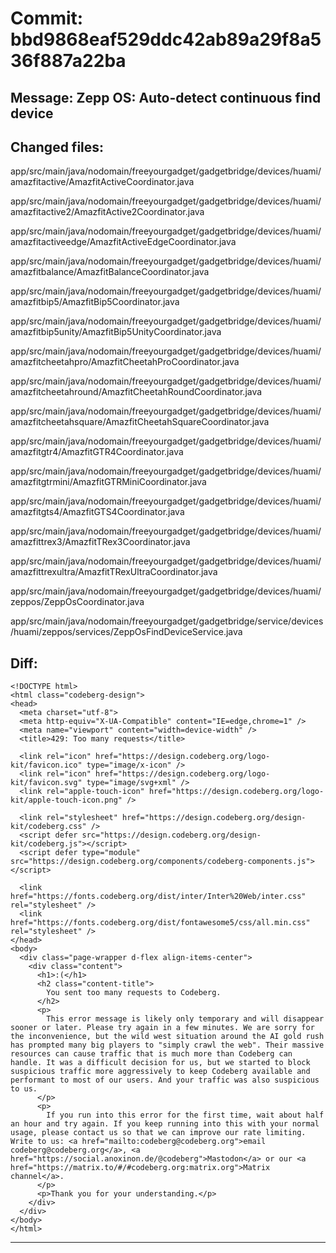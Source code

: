 # Commit: bbd9868eaf529ddc42ab89a29f8a536f887a22ba
## Message: Zepp OS: Auto-detect continuous find device
## Changed files:
app/src/main/java/nodomain/freeyourgadget/gadgetbridge/devices/huami/amazfitactive/AmazfitActiveCoordinator.java

app/src/main/java/nodomain/freeyourgadget/gadgetbridge/devices/huami/amazfitactive2/AmazfitActive2Coordinator.java

app/src/main/java/nodomain/freeyourgadget/gadgetbridge/devices/huami/amazfitactiveedge/AmazfitActiveEdgeCoordinator.java

app/src/main/java/nodomain/freeyourgadget/gadgetbridge/devices/huami/amazfitbalance/AmazfitBalanceCoordinator.java

app/src/main/java/nodomain/freeyourgadget/gadgetbridge/devices/huami/amazfitbip5/AmazfitBip5Coordinator.java

app/src/main/java/nodomain/freeyourgadget/gadgetbridge/devices/huami/amazfitbip5unity/AmazfitBip5UnityCoordinator.java

app/src/main/java/nodomain/freeyourgadget/gadgetbridge/devices/huami/amazfitcheetahpro/AmazfitCheetahProCoordinator.java

app/src/main/java/nodomain/freeyourgadget/gadgetbridge/devices/huami/amazfitcheetahround/AmazfitCheetahRoundCoordinator.java

app/src/main/java/nodomain/freeyourgadget/gadgetbridge/devices/huami/amazfitcheetahsquare/AmazfitCheetahSquareCoordinator.java

app/src/main/java/nodomain/freeyourgadget/gadgetbridge/devices/huami/amazfitgtr4/AmazfitGTR4Coordinator.java

app/src/main/java/nodomain/freeyourgadget/gadgetbridge/devices/huami/amazfitgtrmini/AmazfitGTRMiniCoordinator.java

app/src/main/java/nodomain/freeyourgadget/gadgetbridge/devices/huami/amazfitgts4/AmazfitGTS4Coordinator.java

app/src/main/java/nodomain/freeyourgadget/gadgetbridge/devices/huami/amazfittrex3/AmazfitTRex3Coordinator.java

app/src/main/java/nodomain/freeyourgadget/gadgetbridge/devices/huami/amazfittrexultra/AmazfitTRexUltraCoordinator.java

app/src/main/java/nodomain/freeyourgadget/gadgetbridge/devices/huami/zeppos/ZeppOsCoordinator.java

app/src/main/java/nodomain/freeyourgadget/gadgetbridge/service/devices/huami/zeppos/services/ZeppOsFindDeviceService.java

## Diff:
```
<!DOCTYPE html>
<html class="codeberg-design">
<head>
  <meta charset="utf-8">
  <meta http-equiv="X-UA-Compatible" content="IE=edge,chrome=1" />
  <meta name="viewport" content="width=device-width" />
  <title>429: Too many requests</title>
  
  <link rel="icon" href="https://design.codeberg.org/logo-kit/favicon.ico" type="image/x-icon" />
  <link rel="icon" href="https://design.codeberg.org/logo-kit/favicon.svg" type="image/svg+xml" />
  <link rel="apple-touch-icon" href="https://design.codeberg.org/logo-kit/apple-touch-icon.png" />

  <link rel="stylesheet" href="https://design.codeberg.org/design-kit/codeberg.css" />
  <script defer src="https://design.codeberg.org/design-kit/codeberg.js"></script>
  <script defer type="module" src="https://design.codeberg.org/components/codeberg-components.js"></script>

  <link href="https://fonts.codeberg.org/dist/inter/Inter%20Web/inter.css" rel="stylesheet" />
  <link href="https://fonts.codeberg.org/dist/fontawesome5/css/all.min.css" rel="stylesheet" />
</head>
<body>
  <div class="page-wrapper d-flex align-items-center"> 
    <div class="content">
      <h1>:(</h1>
      <h2 class="content-title">
        You sent too many requests to Codeberg.
      </h2>
      <p>
        This error message is likely only temporary and will disappear sooner or later. Please try again in a few minutes. We are sorry for the inconvenience, but the wild west situation around the AI gold rush has prompted many big players to "simply crawl the web". Their massive resources can cause traffic that is much more than Codeberg can handle. It was a difficult decision for us, but we started to block suspicious traffic more aggressively to keep Codeberg available and performant to most of our users. And your traffic was also suspicious to us.
      </p>
      <p>
        If you run into this error for the first time, wait about half an hour and try again. If you keep running into this with your normal usage, please contact us so that we can improve our rate limiting. Write to us: <a href="mailto:codeberg@codeberg.org">email codeberg@codeberg.org</a>, <a href="https://social.anoxinon.de/@codeberg">Mastodon</a> or our <a href="https://matrix.to/#/#codeberg.org:matrix.org">Matrix channel</a>.
      </p>
      <p>Thank you for your understanding.</p>
    </div>
  </div>
</body>
</html>
```
-----------------------------------
